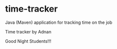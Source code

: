 # time-tracker
Java (Maven) application for tracking time on the job

Time tracker by Adnan

Good Night Students!!!
